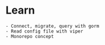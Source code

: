 # Learn
    - Connect, migrate, query with gorm
    - Read config file with viper
    - Monorepo concept
